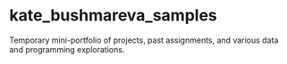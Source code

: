 # kate_bushmareva_samples
Temporary mini-portfolio of projects, past assignments, and various data and programming explorations. 
